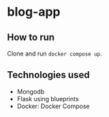 # blog-app

## How to run
Clone and run `docker compose up`.

## Technologies used
- Mongodb
- Flask using blueprints
- Docker: Docker Compose
